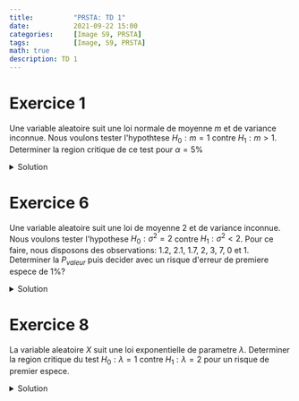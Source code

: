 ```yaml
---
title:          "PRSTA: TD 1"
date:           2021-09-22 15:00
categories:     [Image S9, PRSTA]
tags:           [Image, S9, PRSTA]
math: true
description: TD 1
---
```


# Exercice 1

Une variable aleatoire suit une loi normale de moyenne $m$ et de variance inconnue. Nous voulons tester l'hypothtese $H_0:m=1$ contre $H_1:m\gt 1$. Determiner la region critique de ce test pour $\alpha=5\%$

<details markdown="1"><summary>Solution</summary>

Sous $(H_0)$:

$$
T_n = \frac{\sqrt{n}(\bar X_n-m_0)}{\sqrt{S_n^2}}\sim \mathcal T_{n-1}
$$

La zone d'acceptation: on rejette uniquement a droite, on accepte lorsque $$\{T_n\le t_{0.95}\}$$

Zone de rejet: $$\{T_n\gt t_{0,95}\}$$
</details>

# Exercice 6

Une variable aleatoire suit une loi de moyenne $2$ et de variance inconnue. Nous voulons tester l'hypothese $H_0:\sigma^2=2$ contre $H_1:\sigma^2\lt2$. Pour ce faire, nous disposons des observations: $1.2$, $2.1$, $1.7$, $2$, $3$, $7$, $0$ et $1$. Determiner la $P_{valeur}$ puis decider avec un risque d'erreur de premiere espece de $1\%$?

<details markdown="1"><summary>Solution</summary>
On obtient

$$
\begin{aligned}
S_{n}^{*} &= \frac{1}{n}\sum_{i=1}^n(X_i-m)^2\\
&= \frac{1}{8}(-(0.8)^2 + (0.1)^2 + (-0.3)^2 + 0 +1^2+5^2+(-2)^2+(-1)^2)\\
&=3.9675
\end{aligned}
$$

Nous obtenons:

$$
nS_n^{*} = 31,74\\
$$

Donc:

$$
\frac{nS_n^*}{2} = 15,87\\
$$

On a donc $\frac{nS_n^{*}}{\sigma}\sim\chi^2_8$

$$
P(\frac{nS_n^*}{2}\lt 15,87)\simeq 0.96\gt 0.01
$$

<div class="alert alert-success" role="alert" markdown="1">
Donc l'hypothese $(H_0)$ n'est **pas rejetee.**
</div>

</details>

# Exercice 8

La variable aleatoire $X$ suit une loi exponentielle de parametre $\lambda$. Determiner la region critique du test $H_0:\lambda=1$ contre $H_1:\lambda=2$ pour un risque de premier espece.

<details markdown="1"><summary>Solution</summary>

$$
X\sim \varepsilon(\lambda)\\
$$
- $H_0:\lambda=1$
- $H_1:\lambda=2$

$$
\begin{aligned}
T&=\frac{L(X_n,\dots,X_m,1)}{L(X_1,\dots,X_m,2)}\\
&=\frac{\Pi_{i=1}^n1e^{-1X_i}}{\Pi_{i=1}^n2e^{-2X_i}}\\
\end{aligned}
$$

*Quelle formulle appliquons-nous ?*
> Un $\log$

$$
\begin{aligned}
T&=\frac{e^{-\sum X_i}}{2e^{-2ZX_i}}\\
&=\frac{1}{2^n}e^{\sum}
\end{aligned}
$$

<div class="alert alert-success" role="alert" markdown="1">
Rejet de $(H_0)$: $\{T\gt9\alpha\}$
</div>

$$
\begin{aligned}
T&\gt S_{\alpha}\\
\log(T)&\gt\log(S_{\alpha})\\
-n\log(2)+\sum_{i=2}^nX_i&\gt\log(S_{\alpha})\\
\sum_{i=1}^nX_i&\gt n\underbrace{\log(2)+\log(S_{\alpha})}_{\color{green}{c_{\alpha}}}
\end{aligned}
$$

On a en region critique:

$$
\color{green}{\{\sum_{i=1}^nX_i\gt c_{\alpha}\}}
$$

Or

$$
\sum_{i=1}^n X_i\sim\gamma(n,1)
$$
</details>
